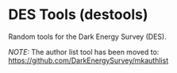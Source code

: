 DES Tools (destools)
========

Random tools for the Dark Energy Survey (DES).

_*NOTE:*_ The author list tool has been moved to: https://github.com/DarkEnergySurvey/mkauthlist
